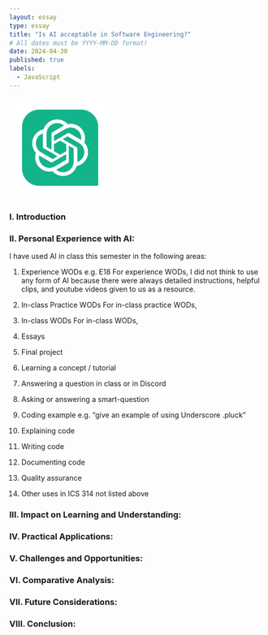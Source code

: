 ```yaml
---
layout: essay
type: essay
title: "Is AI acceptable in Software Engineering?"
# All dates must be YYYY-MM-DD format!
date: 2024-04-30
published: true
labels:
  - JavaScript
---
```

<img width="200px" class="rounded float-start pe-4" src="../img/chatgpt-logo-chat-gpt-app-icon-on-green-background-free-vector.jpg">

### I. Introduction


### II. Personal Experience with AI:
I have used AI in class this semester in the following areas:

  1. Experience WODs e.g. E18
For experience WODs, I did not think to use any form of AI because there were always detailed instructions, helpful clips, and youtube videos given to us as a resource.  
  2. In-class Practice WODs
For in-class practice WODs, 
  3. In-class WODs
For in-class WODs, 
  4. Essays

  5. Final project

  6. Learning a concept / tutorial

  7. Answering a question in class or in Discord

  8. Asking or answering a smart-question

  9. Coding example e.g. “give an example of using Underscore .pluck”

  10. Explaining code

  11. Writing code

  12. Documenting code

  13. Quality assurance 

  14. Other uses in ICS 314 not listed above


### III. Impact on Learning and Understanding:


### IV. Practical Applications:


### V. Challenges and Opportunities:


### VI. Comparative Analysis:


### VII. Future Considerations:


### VIII. Conclusion:
